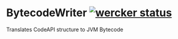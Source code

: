# BytecodeWriter [![wercker status](https://app.wercker.com/status/e90fdff200417e9ba8e472ad9d0aca23/s/master "wercker status")](https://app.wercker.com/project/byKey/e90fdff200417e9ba8e472ad9d0aca23)
Translates CodeAPI structure to JVM Bytecode
